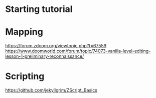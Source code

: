 Starting tutorial
=================

Mapping
=======
https://forum.zdoom.org/viewtopic.php?t=67559
https://www.doomworld.com/forum/topic/74073-vanilla-level-editing-lesson-1-preliminary-reconnaissance/

Scripting
=========
https://github.com/jekyllgrim/ZScript_Basics
